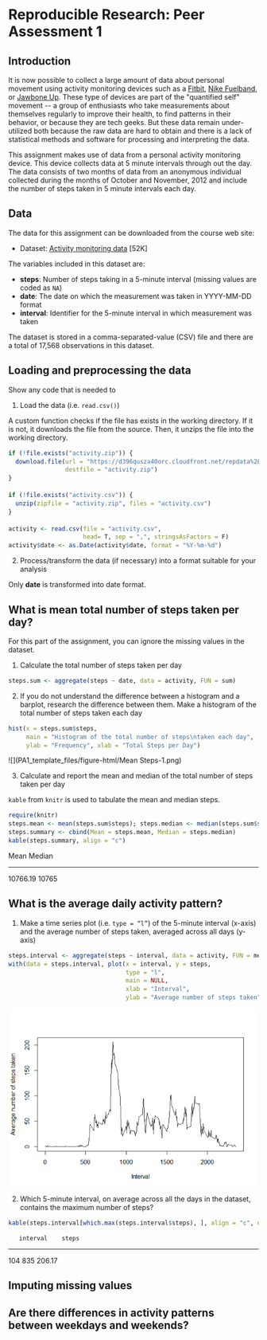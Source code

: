 # Reproducible Research: Peer Assessment 1

## Introduction

It is now possible to collect a large amount of data about personal movement using activity monitoring devices such as a [Fitbit](http://www.fitbit.com), [Nike Fuelband](http://www.nike.com/us/en_us/c/nikeplus-fuelband), or [Jawbone Up](https://jawbone.com/up). These type of devices are part of the "quantified self" movement -- a group of enthusiasts who take measurements about themselves regularly to improve their health, to find patterns in their behavior, or because they are tech geeks. But these data remain under-utilized both because the raw data are hard to obtain and there is a lack of statistical methods and software for processing and interpreting the data.

This assignment makes use of data from a personal activity monitoring device. This device collects data at 5 minute intervals through out the day. The data consists of two months of data from an anonymous individual collected during the months of October and November, 2012 and include the number of steps taken in 5 minute intervals each day.

## Data

The data for this assignment can be downloaded from the course web site:

* Dataset: [Activity monitoring data](https://d396qusza40orc.cloudfront.net/repdata%2Fdata%2Factivity.zip) [52K]

The variables included in this dataset are:

* **steps**: Number of steps taking in a 5-minute interval (missing values are coded as `NA`)
* **date**: The date on which the measurement was taken in YYYY-MM-DD format
* **interval**: Identifier for the 5-minute interval in which measurement was taken

The dataset is stored in a comma-separated-value (CSV) file and there are a total of 17,568 observations in this dataset.

## Loading and preprocessing the data

Show any code that is needed to

1. Load the data (i.e. `read.csv()`)

A custom function checks if the file has exists in the working directory. If it is not, it downloads the file from the source. Then, it unzips the file into the working directory.


```r
if (!file.exists("activity.zip")) {
  download.file(url = "https://d396qusza40orc.cloudfront.net/repdata%2Fdata%2Factivity.zip",
                destfile = "activity.zip")
}

if (!file.exists("activity.csv")) {
  unzip(zipfile = "activity.zip", files = "activity.csv")
}

activity <- read.csv(file = "activity.csv", 
                     head= T, sep = ",", stringsAsFactors = F)
activity$date <- as.Date(activity$date, format = "%Y-%m-%d")
```

2. Process/transform the data (if necessary) into a format suitable for your analysis

Only **date** is transformed into date format.

## What is mean total number of steps taken per day?

For this part of the assignment, you can ignore the missing values in the dataset.

1. Calculate the total number of steps taken per day


```r
steps.sum <- aggregate(steps ~ date, data = activity, FUN = sum)
```

2. If you do not understand the difference between a histogram and a barplot, research the difference between them. Make a histogram of the total number of steps taken each day


```r
hist(x = steps.sum$steps, 
     main = "Histogram of the total number of steps\ntaken each day", 
     ylab = "Frequency", xlab = "Total Steps per Day")
```

![](PA1_template_files/figure-html/Mean Steps-1.png) 

3. Calculate and report the mean and median of the total number of steps taken per day

`kable` from `knitr` is used to tabulate the mean and median steps.


```r
require(knitr)
steps.mean <- mean(steps.sum$steps); steps.median <- median(steps.sum$steps)
steps.summary <- cbind(Mean = steps.mean, Median = steps.median)
kable(steps.summary, align = "c")
```



   Mean      Median 
----------  --------
 10766.19    10765  

## What is the average daily activity pattern?

1. Make a time series plot (i.e. `type = “l”`) of the 5-minute interval (x-axis) and the average number of steps taken, averaged across all days (y-axis)


```r
steps.interval <- aggregate(steps ~ interval, data = activity, FUN = mean)
with(data = steps.interval, plot(x = interval, y = steps, 
                                 type = "l", 
                                 main = NULL,
                                 xlab = "Interval",
                                 ylab = "Average number of steps taken"))
```

<img src="PA1_template_files/figure-html/Interval-1.png" title="" alt="" style="display: block; margin: auto;" />

2. Which 5-minute interval, on average across all the days in the dataset, contains the maximum number of steps?


```r
kable(steps.interval[which.max(steps.interval$steps), ], align = "c", digits = 2)
```

       interval    steps  
----  ----------  --------
104      835       206.17 

## Imputing missing values



## Are there differences in activity patterns between weekdays and weekends?
